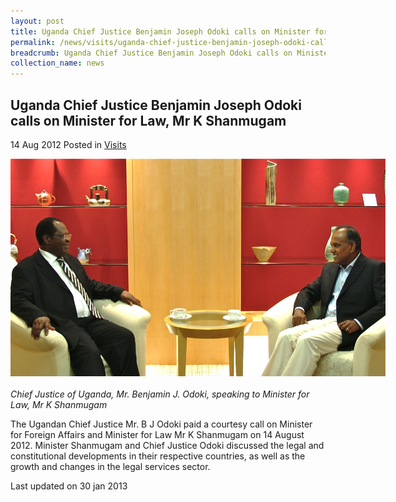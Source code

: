 ```yaml
---
layout: post
title: Uganda Chief Justice Benjamin Joseph Odoki calls on Minister for Law, Mr K Shanmugam
permalink: /news/visits/uganda-chief-justice-benjamin-joseph-odoki-calls-on-minister-for-law-mr-k-shanmugam/
breadcrumb: Uganda Chief Justice Benjamin Joseph Odoki calls on Minister for Law, Mr K Shanmugam
collection_name: news
---
```


<style>
.image {width: 600px;}
.image img {max-width: 100%;}
</style>

Uganda Chief Justice Benjamin Joseph Odoki calls on Minister for Law, Mr K Shanmugam
---

14 Aug 2012 Posted in [Visits](/news/visits/)

<div class="image"><img src="/images/uganda-cj-cc-140812-amended.jpg/"></div><br>
<i>Chief Justice of Uganda, Mr. Benjamin J. Odoki, speaking to Minister for Law, Mr K Shanmugam</i>

The Ugandan Chief Justice Mr. B J Odoki paid a courtesy call on Minister for Foreign Affairs and Minister for Law Mr K Shanmugam on 14 August 2012.  Minister Shanmugam and Chief Justice Odoki discussed the legal and constitutional developments in their respective countries, as well as the growth and changes in the legal services sector. 

<p class="right-side-updated">Last updated on 30 jan 2013</p>
